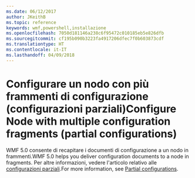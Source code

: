 ```yaml
---
ms.date: 06/12/2017
author: JKeithB
ms.topic: reference
keywords: wmf,powershell,installazione
ms.openlocfilehash: 7050d181146a238c6f95472c010185eb5e826dfb
ms.sourcegitcommit: cf195b090b3223fa4917206dfec7f0b603873cdf
ms.translationtype: HT
ms.contentlocale: it-IT
ms.lasthandoff: 04/09/2018
---
```

# <a name="configure-node-with-multiple-configuration-fragments-partial-configurations"></a><span data-ttu-id="3e1f7-102">Configurare un nodo con più frammenti di configurazione (configurazioni parziali)</span><span class="sxs-lookup"><span data-stu-id="3e1f7-102">Configure Node with multiple configuration fragments (partial configurations)</span></span>

<span data-ttu-id="3e1f7-103">WMF 5.0 consente di recapitare i documenti di configurazione a un nodo in frammenti.</span><span class="sxs-lookup"><span data-stu-id="3e1f7-103">WMF 5.0 helps you deliver configuration documents to a node in fragments.</span></span> <span data-ttu-id="3e1f7-104">Per altre informazioni, vedere l'articolo relativo alle [configurazioni parziali](https://msdn.microsoft.com/powershell/dsc/partialconfigs).</span><span class="sxs-lookup"><span data-stu-id="3e1f7-104">For more information, see [Partial configurations](https://msdn.microsoft.com/powershell/dsc/partialconfigs).</span></span>